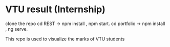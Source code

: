 # VTU result (Internship)
clone the repo
cd REST -> npm install , npm start.
cd portfolio -> npm install , ng serve.

This repo is used to visualize the marks of VTU students
